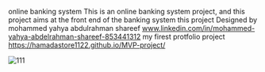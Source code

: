 online banking system
This is an online banking system project, and this project aims at the front end of the banking system
this project Designed by mohammed yahya abdulrahman shareef
www.linkedin.com/in/mohammed-yahya-abdelrahman-shareef-853441312
my firest protfolio project https://hamadastore1122.github.io/MVP-project/

![111](https://github.com/hamadastore1122/MVP-project/assets/142863486/6d66bc1a-cd36-4c44-a008-387b487ca972)
